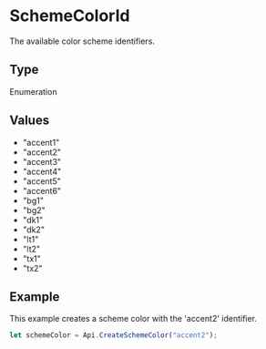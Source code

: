 # SchemeColorId

The available color scheme identifiers.

## Type

Enumeration

## Values

- "accent1"
- "accent2"
- "accent3"
- "accent4"
- "accent5"
- "accent6"
- "bg1"
- "bg2"
- "dk1"
- "dk2"
- "lt1"
- "lt2"
- "tx1"
- "tx2"


## Example

This example creates a scheme color with the 'accent2' identifier.

```javascript editor-docx
let schemeColor = Api.CreateSchemeColor("accent2");
```
